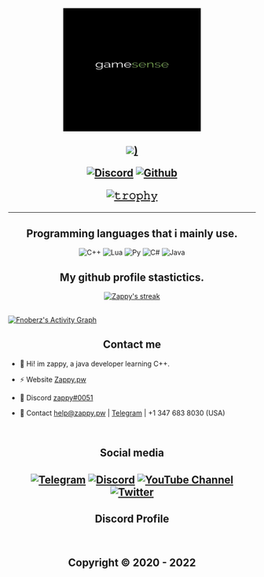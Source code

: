 <h2 align="center">
<p align="center">
<img width=280px, height=250px src="gg.jpeg">





<p align="center">

[![]([https://img.shields.io/badge/ZAPPY-.PW-blue?style=for-the-badge&logo=HTML))](http://zappy.pw/)
  


  

<p align="center">
    <a href="https://discord.gg/VnKw8kxfBm">
   <img alt="Discord" src="https://img.shields.io/badge/DISCORD-ZAPPY%230051-blue?style=for-the-badge&logo=discord"></a>  
  <a href="https://github.com/zap66">
   <img alt="Github" src="https://img.shields.io/badge/FOLLOWERS-275-blue?style=for-the-badge&logo=github"></a>   
  
  
[![𝚝𝚛𝚘𝚙𝚑𝚢](https://github-profile-trophy.vercel.app/?username=ryo-ma&column=8&margin-w=20&margin-h=0&no-bg=true&no-frame=true&theme=dark_dimmed)](https://github.com/ryo-ma)

  ----


<h2 align="center">Programming languages that i mainly use.</h2>
<p align="center">
  <img alt="C++" src="https://img.shields.io/badge/-C++-090909?style=for-the-badge&logo=C%2b%2b&logoColor=6296CC"></a> 
  <img alt="Lua" src="https://img.shields.io/badge/%20-LUA%20-black?style=for-the-badge&logo=lua"></a>
  <img alt="Py" src="https://img.shields.io/badge/%20-PYTHON-black?style=for-the-badge&logo=python"></a>
  <img alt="C#" src="https://img.shields.io/badge/%20-C%23-black?style=for-the-badge&logo=csharp"></a>
  <img alt="Java" src="https://img.shields.io/badge/%20-JAVA-black?style=for-the-badge"></a>
</p>



<h2 align="center">My github profile stastictics.</h2>

<p align="center">
    <a href="https://github.com/zap66">
        <img title="SarnaxLii stats" alt="Zappy's streak" src="https://github-readme-streak-stats.herokuapp.com/?user=Fnoberz&theme=dark&hide_border=true&stroke=f53b3b"/>
    </a>
</p><br>
<a href="https://github.com/zap66"><img alt="Fnoberz's Activity Graph" src="https://activity-graph.herokuapp.com/graph?username=Fnoberz&bg_color=0D1117&color=eca15b&line=eca15b&point=FFFFFF&hide_border=true" /></a>
  



<h2 align="center">Contact me</h2>


- 👋 Hi! im zappy, a java developer learning C++.

- ⚡ Website [Zappy.pw](https://zappy.pw)

- 💬 Discord [zappy#0051](https://discord.com/users/970882389930807406)

- 📧 Contact help@zappy.pw | [Telegram](https://t.me/swagmessiah) | +1 347 683 8030 (USA)


</pre><br>

<h2 align="center">Social media</h2>

<h2 align="center"</h2>

[![Telegram](https://img.shields.io/badge/-Fnoberz-%23282a36?style=for-the-badge&logo=Telegram)](https://t.me/Sarnaxdm)
<a target="_blank" href="https://discord.gg/MBTkVcJefp"><img alt="Discord" src="https://img.shields.io/badge/Cloud | Project%21-%237289DA.svg?style=for-the-badge&logo=discord&logoColor=white"/></a>
[![YouTube Channel](https://img.shields.io/badge/-YouTube-%23282a36?style=for-the-badge&logoColor=ff0000&logo=YouTube)](https://www.youtube.com/channel/UCH4kNKY-dRlMu7UX1TyHcRw)
<a target="_blank" href="https://twitter.com/FnoberzOfficial"><img alt="Twitter" src="https://img.shields.io/badge/@Fnoberz-%231DA1F2.svg?style=for-the-badge&logo=Twitter&logoColor=white"/></a>


<h2 align="center">Discord Profile</h2><br>
  <p align="center">
    <a href="https://discord.com/users/9970882389930807406">
    </a>
</p>

</p>

<h2 align="center"> Copyright © 2020 - 2022  
